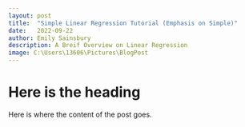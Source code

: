 ```yaml
---
layout: post
title:  "Simple Linear Regression Tutorial (Emphasis on Simple)"
date:   2022-09-22
author: Emily Sainsbury
description: A Breif Overview on Linear Regression
image: C:\Users\13606\Pictures\BlogPost
---
```


# Here is the heading

Here is where the content of the post goes.
